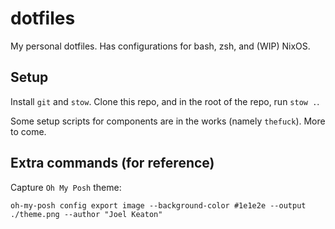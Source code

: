 # dotfiles

My personal dotfiles. Has configurations for bash, zsh, and (WIP) NixOS.

## Setup

Install `git` and `stow`. Clone this repo, and in the root of the repo, run `stow .`.

Some setup scripts for components are in the works (namely `thefuck`). More to come.

## Extra commands (for reference)

Capture `Oh My Posh` theme:

`oh-my-posh config export image --background-color #1e1e2e --output ./theme.png --author "Joel Keaton"`

